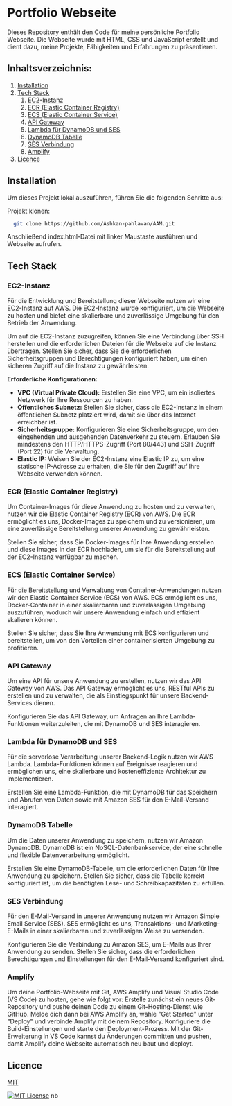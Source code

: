 # Portfolio Webseite

Dieses Repository enthält den Code für meine persönliche Portfolio Webseite. Die Webseite wurde mit HTML, CSS und JavaScript erstellt und dient dazu, meine Projekte, Fähigkeiten und Erfahrungen zu präsentieren.

## Inhaltsverzeichnis:

1. [Installation](#1)
2. [Tech Stack](#2)
   1. [EC2-Instanz](#3)
   2. [ECR (Elastic Container Registry)](#4)
   3. [ECS (Elastic Container Service)](#5)
   4. [API Gateway](#6)
   5. [Lambda für DynamoDB und SES](#7)
   6. [DynamoDB Tabelle](#8)
   7. [SES Verbindung](#9)
   8. [Amplify](#10)
3. [Licence](#11)

## Installation

Um dieses Projekt lokal auszuführen, führen Sie die folgenden Schritte aus:

Projekt klonen:

```bash
  git clone https://github.com/Ashkan-pahlavan/AAM.git
```

Anschließend index.html-Datei mit linker Maustaste ausführen und Webseite aufrufen.

## Tech Stack

### EC2-Instanz

Für die Entwicklung und Bereitstellung dieser Webseite nutzen wir eine EC2-Instanz auf AWS. Die EC2-Instanz wurde konfiguriert, um die Webseite zu hosten und bietet eine skalierbare und zuverlässige Umgebung für den Betrieb der Anwendung.

Um auf die EC2-Instanz zuzugreifen, können Sie eine Verbindung über SSH herstellen und die erforderlichen Dateien für die Webseite auf die Instanz übertragen. Stellen Sie sicher, dass Sie die erforderlichen Sicherheitsgruppen und Berechtigungen konfiguriert haben, um einen sicheren Zugriff auf die Instanz zu gewährleisten.

**Erforderliche Konfigurationen:**

- **VPC (Virtual Private Cloud):** Erstellen Sie eine VPC, um ein isoliertes Netzwerk für Ihre Ressourcen zu haben.
- **Öffentliches Subnetz:** Stellen Sie sicher, dass die EC2-Instanz in einem öffentlichen Subnetz platziert wird, damit sie über das Internet erreichbar ist.
- **Sicherheitsgruppe:** Konfigurieren Sie eine Sicherheitsgruppe, um den eingehenden und ausgehenden Datenverkehr zu steuern. Erlauben Sie mindestens den HTTP/HTTPS-Zugriff (Port 80/443) und SSH-Zugriff (Port 22) für die Verwaltung.
- **Elastic IP:** Weisen Sie der EC2-Instanz eine Elastic IP zu, um eine statische IP-Adresse zu erhalten, die Sie für den Zugriff auf Ihre Webseite verwenden können.

### ECR (Elastic Container Registry)

Um Container-Images für diese Anwendung zu hosten und zu verwalten, nutzen wir die Elastic Container Registry (ECR) von AWS. Die ECR ermöglicht es uns, Docker-Images zu speichern und zu versionieren, um eine zuverlässige Bereitstellung unserer Anwendung zu gewährleisten.

Stellen Sie sicher, dass Sie Docker-Images für Ihre Anwendung erstellen und diese Images in der ECR hochladen, um sie für die Bereitstellung auf der EC2-Instanz verfügbar zu machen.

### ECS (Elastic Container Service)

Für die Bereitstellung und Verwaltung von Container-Anwendungen nutzen wir den Elastic Container Service (ECS) von AWS. ECS ermöglicht es uns, Docker-Container in einer skalierbaren und zuverlässigen Umgebung auszuführen, wodurch wir unsere Anwendung einfach und effizient skalieren können.

Stellen Sie sicher, dass Sie Ihre Anwendung mit ECS konfigurieren und bereitstellen, um von den Vorteilen einer containerisierten Umgebung zu profitieren.

### API Gateway

Um eine API für unsere Anwendung zu erstellen, nutzen wir das API Gateway von AWS. Das API Gateway ermöglicht es uns, RESTful APIs zu erstellen und zu verwalten, die als Einstiegspunkt für unsere Backend-Services dienen.

Konfigurieren Sie das API Gateway, um Anfragen an Ihre Lambda-Funktionen weiterzuleiten, die mit DynamoDB und SES interagieren.

### Lambda für DynamoDB und SES

Für die serverlose Verarbeitung unserer Backend-Logik nutzen wir AWS Lambda. Lambda-Funktionen können auf Ereignisse reagieren und ermöglichen uns, eine skalierbare und kosteneffiziente Architektur zu implementieren.

Erstellen Sie eine Lambda-Funktion, die mit DynamoDB für das Speichern und Abrufen von Daten sowie mit Amazon SES für den E-Mail-Versand interagiert.

### DynamoDB Tabelle

Um die Daten unserer Anwendung zu speichern, nutzen wir Amazon DynamoDB. DynamoDB ist ein NoSQL-Datenbankservice, der eine schnelle und flexible Datenverarbeitung ermöglicht.

Erstellen Sie eine DynamoDB-Tabelle, um die erforderlichen Daten für Ihre Anwendung zu speichern. Stellen Sie sicher, dass die Tabelle korrekt konfiguriert ist, um die benötigten Lese- und Schreibkapazitäten zu erfüllen.

### SES Verbindung

Für den E-Mail-Versand in unserer Anwendung nutzen wir Amazon Simple Email Service (SES). SES ermöglicht es uns, Transaktions- und Marketing-E-Mails in einer skalierbaren und zuverlässigen Weise zu versenden.

Konfigurieren Sie die Verbindung zu Amazon SES, um E-Mails aus Ihrer Anwendung zu senden. Stellen Sie sicher, dass die erforderlichen Berechtigungen und Einstellungen für den E-Mail-Versand konfiguriert sind.

### Amplify

Um deine Portfolio-Webseite mit Git, AWS Amplify und Visual Studio Code (VS Code) zu hosten, gehe wie folgt vor: Erstelle zunächst ein neues Git-Repository und pushe deinen Code zu einem Git-Hosting-Dienst wie GitHub. Melde dich dann bei AWS Amplify an, wähle "Get Started" unter "Deploy" und verbinde Amplify mit deinem Repository. Konfiguriere die Build-Einstellungen und starte den Deployment-Prozess. Mit der Git-Erweiterung in VS Code kannst du Änderungen committen und pushen, damit Amplify deine Webseite automatisch neu baut und deployt.

## Licence

[MIT](https://choosealicense.com/licenses/mit/)

[![MIT License](https://img.shields.io/badge/License-MIT-green.svg)](https://choosealicense.com/licenses/mit/) nb

